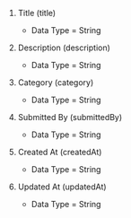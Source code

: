 1. Title (title)
   - Data Type = String

2. Description (description)
   - Data Type = String

3. Category (category)
   - Data Type = String

4. Submitted By (submittedBy)
   - Data Type = String

5. Created At (createdAt)
   - Data Type = String

6. Updated At (updatedAt)
   - Data Type = String
